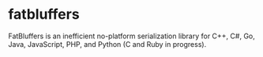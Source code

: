 # fatbluffers
FatBluffers is an inefficient no-platform serialization library for C++, C#, Go, Java, JavaScript, PHP, and Python (C and Ruby in progress).

